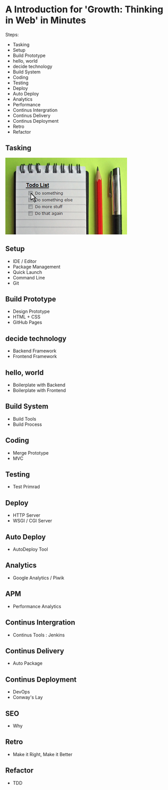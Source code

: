 A Introduction for 'Growth: Thinking in  Web' in Minutes
===

Steps:

 - Tasking
 - Setup
 - Build Prototype
 - hello, world
 - decide technology
 - Build System
 - Coding
 - Testing
 - Deploy
 - Auto Deploy
 - Analytics
 - Performance
 - Continus Intergration
 - Continus Delivery
 - Continus Deployment
 - Retro 
 - Refactor



Tasking
---

![Tasking](images/tasking.png)

Setup
---

 - IDE / Editor
 - Package Management
 - Quick Launch
 - Command Line
 - Git 

Build Prototype
---

 - Design Prototype
 - HTML + CSS
 - GitHub Pages

decide technology
---

 - Backend Framework
 - Frontend Framework

hello, world
---

 - Boilerplate with Backend
 - Boilerplate with Frontend

Build System
---

 - Build Tools
 - Build Process

Coding
---

 - Merge Prototype
 - MVC
 
Testing
---

 - Test Primrad

Deploy
---

 - HTTP Server
 - WSGI / CGI Server

Auto Deploy
---
 
  - AutoDeploy Tool
 
Analytics
---

 - Google Analytics / Piwik

APM
---

 - Performance Analytics

Continus Intergration
---

 - Continus Tools : Jenkins

Continus Delivery
---

 - Auto Package

Continus Deployment
---

 - DevOps
 - Conway's Lay

SEO
---

 - Why
 
Retro 
---

 - Make it Right, Make it Better

Refactor
---

 - TDD
 